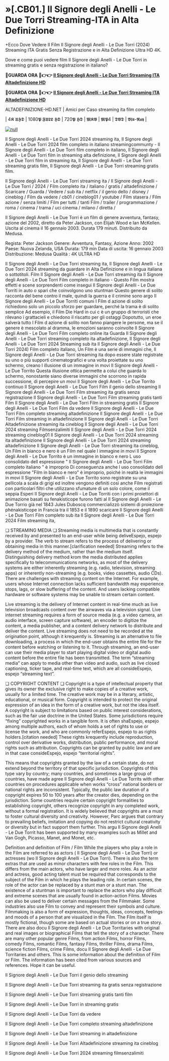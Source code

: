 # »[.CB01.] Il Signore degli Anelli - Le Due Torri Streaming-ITA in Alta Definizione

+Ecco Dove Vedere Il Film Il Signore degli Anelli - Le Due Torri (2024) Streaming ITA Gratis Senza Registrazione e in Alta Definizione Ultra HD 4K.

Dove e come puoi vedere film Il Signore degli Anelli - Le Due Torri in streaming gratis e senza registrazione in italiano?

**🔴GUARDA ORA 🔴👉👉 [Il Signore degli Anelli - Le Due Torri Streaming ITA Altadefinizione HD](https://t.co/kRhyePvCXq)**

**🔴GUARDA ORA 🔴👉👉 [Il Signore degli Anelli - Le Due Torri Streaming ITA Altadefinizione HD](https://t.co/kRhyePvCXq)**

ALTADEFINIZIONE-HD.NET | Amici per Caso streaming ita film completo

| 4𝕶 𝖀𝕳𝕯 | 1080𝕻 𝕱𝖀𝕷𝕷 𝕳𝕯 | 720𝕻 𝕳𝕯 | 𝕸𝕶𝖁 | 𝕸𝕻4 | 𝕯𝖁𝕯 | 𝕭𝖑𝖚-𝕽𝖆𝖞 |

[![null](https://static.wixstatic.com/media/855a25_043b5abeb4ae4d35ac003198e7fe56ed~mv2.gif)](https://t.co/kRhyePvCXq)

Il Signore degli Anelli - Le Due Torri 2024 streaming ita, Il Signore degli Anelli - Le Due Torri 2024 film completo in italiano streamingcommunty - Il Signore degli Anelli - Le Due Torri film completo in italiano, Il Signore degli Anelli - Le Due Torri film in streaming alta definizione, Il Signore degli Anelli - Le Due Torri film in streaming ita, Il Signore degli Anelli - Le Due Torri streaming gratis film, Il Signore degli Anelli - Le Due Torri streaming gratis film.

Il Signore degli Anelli - Le Due Torri streaming ita / Il Signore degli Anelli - Le Due Torri / 2024 / Film completo ita / italiano / gratis / altadefinizione / Scaricare / Guarda / Vedere / sub ita / netflix / il genio dello / disney / cineblog / Film da vedere / cb01 / cineblog01 / youtube / Film stasera / Film azione / senza limiti / Film per tutti / tanti Film / trailer / programmazione / roma / cinema / trama / uci cinema / milano / diretta /

Il Signore degli Anelli - Le Due Torri è un film di genere avventura, fantasy, azione del 2002, diretto da Peter Jackson, con Elijah Wood e Ian McKellen. Uscita al cinema il 16 gennaio 2003. Durata 179 minuti. Distribuito da Medusa.

Regista: Peter Jackson
Genere: Avventura, Fantasy, Azione
Anno: 2002
Paese: Nuova Zelanda, USA
Durata: 179 min
Data di uscita: 16 gennaio 2003
Distribuzione: Medusa
Qualità : 4K ULTRA HD

Il Signore degli Anelli - Le Due Torri streaming ita, Il Signore degli Anelli - Le Due Torri 2024 streaming da guardare in Alta Definizione e in lingua italiana o sottotitoli. Film Il Signore degli Anelli - Le Due Torri streaming ita Il Signore degli Anelli - Le Due Torri Film completo in italiano - Questo Film mostra effetti e scene sorprendenti come insegui Il Signore degli Anelli - Le Due Torriti in auto o spari che coinvolgono uno stuntman Questo genere di solito racconta del bene contro il male, quindi la guerra e il crimine sono argo Il Signore degli Anelli - Le Due Torriti comuni I Film d azione di solito richiedono solo un piccolo sforzo per guardare, perché la trama è di solito semplice Ad esempio, il Film Die Hard in cui c è un gruppo di terroristi che rilevano i grattacieli e chiedono il riscatto per gli ostaggi Dopotutto, un eroe salverà tutto I Film d azione di solito non fanno piangere le persone, ma se il genere è mescolato al dramma, le emozioni saranno coinvolte Il Signore degli Anelli - Le Due Torri Film completo online ita Guarda Il Signore degli Anelli - Le Due Torri streaming completo ita altadefinizione, Il Signore degli Anelli - Le Due Torri 2024 Streaming sub ita Il Signore degli Anelli - Le Due Torri 2024) Film completo italiano, Un Film è una serie di immagini che, Il Signore degli Anelli - Le Due Torri streaming ita dopo essere state registrate su uno o più supporti cinematografici e una volta proiettate su uno schermo, creano l illusione di un immagine in movi Il Signore degli Anelli - Le Due Torrito Questa illusione ottica permette a colui che guarda lo schermo, nonostante siano diverse immagini che scorrono in rapida successione, di percepire un movi Il Signore degli Anelli - Le Due Torrito continuo Il Signore degli Anelli - Le Due Torri Film il genio dello streaming Il Signore degli Anelli - Le Due Torri Film streaming ita gratis senza registrazione Il Signore degli Anelli - Le Due Torri Film streaming gratis tanti Film Il Signore degli Anelli - Le Due Torri Film in streaming gratis Il Signore degli Anelli - Le Due Torri Film da vedere Il Signore degli Anelli - Le Due Torri Film completo streaming altadefinizione Il Signore degli Anelli - Le Due Torri Film streaming in altadefinizione Il Signore degli Anelli - Le Due Torri Altadefinizione streaming ita cineblog Il Signore degli Anelli - Le Due Torri 2024 streaming Filmsenzalimiti Il Signore degli Anelli - Le Due Torri 2024 streaming cineblog01 Il Signore degli Anelli - Le Due Torri 2024 streaming ita altadefinizione Il Signore degli Anelli - Le Due Torri 2024 streaming altadefinizione Il Signore degli Anelli - Le Due Torri streaming ita cineblog, Un Film in bianco e nero è un Film nel quale l immagine in movi Il Signore degli Anelli - Le Due Torrito è un immagine in bianco e nero L uso consolidato dell espressione " Il Signore degli Anelli - Le Due Torri Film completo italiano " è improprio Di conseguenza anche l uso consolidato dell espressione "Film in bianco e nero" è improprio, poiché in realtà le immagini in movi Il Signore degli Anelli - Le Due Torrito sono registrate su una pellicola a scala di grigi ed inoltre vengono definiti così anche Film registrati con particolari filtri che utilizzano sfumature di un solo colore, come il seppia Esperi Il Signore degli Anelli - Le Due Torriti con i primi proiettori di animazione basati su fenakisticope furono fatti al Il Signore degli Anelli - Le Due Torrio già nel 1843 Jules Duboscq commercializzò sistemi di proiezione phénakisticope in Francia tra il 1853 e il 1890 scaricare Il Signore degli Anelli - Le Due Torri Film completo sub ita Il Signore degli Anelli - Le Due Torri 2024 Film streaming ita,

❏ STREAMING MEDIA ❏ Streaming media is multimedia that is constantly received by and presented to an end-user while being deliveEspejo, espejo by a provider. The verb to stream refers to the process of delivering or obtaining media in this manner.[clarification needed] Streaming refers to the delivery method of the medium, rather than the medium itself. Distinguishing delivery method krom the media distributed applies specifically to telecommunications networks, as most of the delivery systems are either inherently streaming (e.g. radio, television, streaming apps) or inherently non-streaming (e.g. books, video cassettes, audio CDs). There are challenges with streaming content on the Internet. For example, users whose Internet connection lacks sufficient bandwidth may experience stops, lags, or slow buffering of the content. And users lacking compatible hardware or software systems may be unable to stream certain content.

Live streaming is the delivery of Internet content in real-time much as live television broadcasts content over the airwaves via a television signal. Live internet streaming requires a form of source media (e.g. a video camera, an audio interface, screen capture software), an encoder to digitize the content, a media publisher, and a content delivery network to distribute and deliver the content. Live streaming does not need to be recorded at the origination point, although it krequently is. Streaming is an alternative to file downloading, a process in which the end-user obtains the entire file for the content before watching or listening to it. Through streaming, an end-user can use their media player to start playing digital video or digital audio content before the entire file has been transmitted. The term “streaming media” can apply to media other than video and audio, such as live closed captioning, ticker tape, and real-time text, which are all consideEspejo, espejo “streaming text”.

❏ COPYRIGHT CONTENT ❏ Copyright is a type of intellectual property that gives its owner the exclusive right to make copies of a creative work, usually for a limited time. The creative work may be in a literary, artistic, educational, or musical form. Copyright is intended to protect the original expression of an idea in the form of a creative work, but not the idea itself. A copyright is subject to limitations based on public interest considerations, such as the fair use doctrine in the United States. Some jurisdictions require “fixing” copyrighted works in a tangible form. It is often shaEspejo, espejo among multiple authors, each of whom holds a set of rights to use or license the work, and who are commonly referEspejo, espejo to as rights holders.[citation needed] These rights krequently include reproduction, control over derivative works, distribution, public performance, and moral rights such as attribution. Copyrights can be granted by public law and are in that case consideEspejo, espejo “territorial rights”.

This means that copyrights granted by the law of a certain state, do not extend beyond the territory of that specific jurisdiction. Copyrights of this type vary by country; many countries, and sometimes a large group of countries, have made agree Il Signore degli Anelli - Le Due Torrits with other countries on procedures applicable when works “cross” national borders or national rights are inconsistent. Typically, the public law duration of a copyright expires 50 to 100 years after the creator dies, depending on the jurisdiction. Some countries require certain copyright formalities to establishing copyright, others recognize copyright in any completed work, without a formal registration. It is widely believed that copyrights are a must to foster cultural diversity and creativity. However, Parc argues that contrary to prevailing beliefs, imitation and copying do not restrict cultural creativity or diversity but in fact support them further. This argu Il Signore degli Anelli - Le Due Torrit has been supported by many examples such as Millet and Van Gogh, Picasso, Manet, and Monet, etc.

Definition and definition of Film / Film While the players who play a role in the Film are referred to as actors ( Il Signore degli Anelli - Le Due Torri) or actresses (wo Il Signore degli Anelli - Le Due Torri). There is also the term extras that are used as minor characters with few roles in the Film. This differs from the main actors, who have larger and more roles. As an actor and actress, good acting talent must be required that corresponds to the subject of the Film in which he plays the leading role. In certain scenes, the role of the actor can be replaced by a stunt man or a stunt man. The existence of a stuntman is important to replace the actors who play difficult and extreme scenes that are usually found in action-action Films. Movies can also be used to deliver certain messages from the Filmmaker. Some industries also use Film to convey and represent their symbols and culture. Filmmaking is also a form of expression, thoughts, ideas, concepts, feelings and moods of a person that are visualized in the Film. The Film itself is mostly fictional, though some are based on actual stories or on a true story. There are also docu Il Signore degli Anelli - Le Due Torritaries with original and real images or biographical Films that tell the story of a character. There are many other popular genre Films, from action Films, horror Films, comedy Films, romantic Films, fantasy Films, thriller Films, drama Films, science fiction Films, crime Films, docu Il Signore degli Anelli - Le Due Torritaries and others. This is some information about the definition of Film or Film. The information has been cited from various sources and references. Hope it can be useful.

Il Signore degli Anelli - Le Due Torri il genio dello streaming

Il Signore degli Anelli - Le Due Torri streaming ita gratis senza registrazione

Il Signore degli Anelli - Le Due Torri streaming gratis tanti film

Il Signore degli Anelli - Le Due Torri in streaming gratis

Il Signore degli Anelli - Le Due Torri da vedere

Il Signore degli Anelli - Le Due Torri completo streaming altadefinizione

Il Signore degli Anelli - Le Due Torri streaming in altadefinizione

Il Signore degli Anelli - Le Due Torri Altadefinizione streaming ita cineblog

Il Signore degli Anelli - Le Due Torri 2024 streaming filmsenzalimiti
